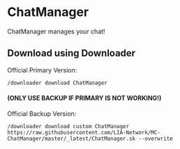 # ChatManager
ChatManager manages your chat!

## Download using Downloader
Official Primary Version:
```
/downloader download ChatManager
```

#### (ONLY USE BACKUP IF PRIMARY IS NOT WORKING!)

Official Backup Version:
```
/downloader download custom ChatManager https://raw.githubusercontent.com/LIA-Network/MC-ChatManager/master/_latest/ChatManager.sk --overwrite
```
